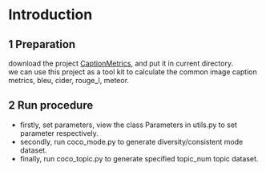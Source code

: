 # Introduction

## 1 Preparation

download the project [CaptionMetrics](https://github.com/wangleihitcs/CaptionMetrics), and put it in current directory.  
we can use this project as a tool kit to calculate the common image caption metrics, bleu, cider, rouge_l, meteor.  

## 2 Run procedure

- firstly, set parameters, view the class Parameters in utils.py to set parameter respectively.  
- secondly, run coco_mode.py to generate diversity/consistent mode dataset.  
- finally, run coco_topic.py to generate specified topic_num topic dataset.
